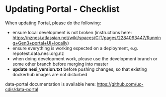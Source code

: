 # Updating Portal - Checklist 

When updating Portal, please do the following:

- ensure local development is not broken (instructions here: https://nznesi.atlassian.net/wiki/spaces/CIT/pages/2284093447/Running+Gen3+portal+UI+locally)
- ensure everything is working expected on a deployment, e.g. repotest.data.nesi.org.nz 
- when doing development work, please use the development branch or some other branch before merging into master 
- **update nesi_version.txt** before pushing changes, so that existing dockerhub images are not disturbed

data-portal documentation is available here: https://github.com/uc-cdis/data-portal
